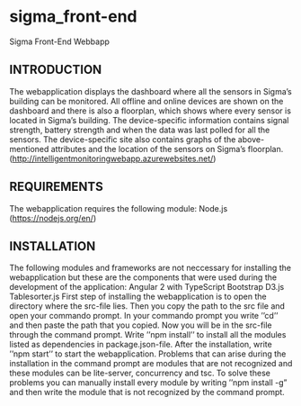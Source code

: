 # sigma_front-end
Sigma Front-End Webbapp

INTRODUCTION
-------------------------------------------------------------------------------------------------------------------------------------------
The webapplication displays the dashboard where all the sensors in Sigma’s building can be monitored. All offline and online devices are shown on the dashboard and there is also a floorplan, which shows where every sensor is located in Sigma’s building. The device-specific information contains signal strength, battery strength and when the data was last polled for all the sensors. The device-specific site also contains graphs of the above-mentioned attributes and the location of the sensors on Sigma’s floorplan.
(http://intelligentmonitoringwebapp.azurewebsites.net/)


REQUIREMENTS
-------------------------------------------------------------------------------------------------------------------------------------------
The webapplication requires the following module:
Node.js (https://nodejs.org/en/)


INSTALLATION
-------------------------------------------------------------------------------------------------------------------------------------------
The following modules and frameworks are not neccessary for installing the webapplication but these are the components that were used during the development of the application:
Angular 2 with TypeScript
Bootstrap
D3.js
Tablesorter.js
First step of installing the webapplication is to open the directory where the src-file lies. Then you copy the path to the src file and open your commando prompt. In your commando prompt you write ’’cd’’ and then paste the path that you copied. Now you will be in the src-file through the command prompt. Write ’’npm install’’ to install all the modules listed as dependencies in package.json-file. After the installation, write ’’npm start’’ to start the webapplication. 
Problems that can arise during the installation in the command prompt are modules that are not recognized and these modules can be lite-server, concurrency and tsc. To solve these problems you can manually install every module by writing ’’npm install -g” and then write the module that is not recognized by the command prompt.  
